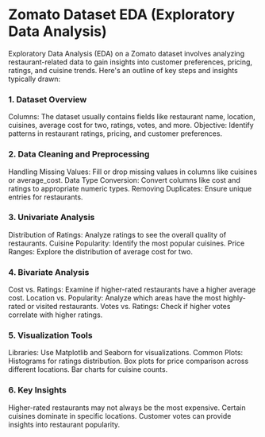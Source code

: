 
# Zomato Dataset EDA (Exploratory Data Analysis)
Exploratory Data Analysis (EDA) on a Zomato dataset involves analyzing restaurant-related data to gain insights into customer preferences, pricing, ratings, and cuisine trends. Here's an outline of key steps and insights typically drawn:

### 1. Dataset Overview
Columns: The dataset usually contains fields like restaurant name, location, cuisines, average cost for two, ratings, votes, and more.
Objective: Identify patterns in restaurant ratings, pricing, and customer preferences.
### 2. Data Cleaning and Preprocessing
Handling Missing Values: Fill or drop missing values in columns like cuisines or average_cost.
Data Type Conversion: Convert columns like cost and ratings to appropriate numeric types.
Removing Duplicates: Ensure unique entries for restaurants.
### 3. Univariate Analysis
Distribution of Ratings: Analyze ratings to see the overall quality of restaurants.
Cuisine Popularity: Identify the most popular cuisines.
Price Ranges: Explore the distribution of average cost for two.
### 4. Bivariate Analysis
Cost vs. Ratings: Examine if higher-rated restaurants have a higher average cost.
Location vs. Popularity: Analyze which areas have the most highly-rated or visited restaurants.
Votes vs. Ratings: Check if higher votes correlate with higher ratings.
### 5. Visualization Tools
Libraries: Use Matplotlib and Seaborn for visualizations.
Common Plots:
Histograms for ratings distribution.
Box plots for price comparison across different locations.
Bar charts for cuisine counts.
### 6. Key Insights
Higher-rated restaurants may not always be the most expensive.
Certain cuisines dominate in specific locations.
Customer votes can provide insights into restaurant popularity.


